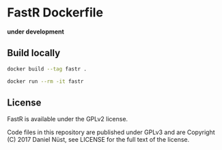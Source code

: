 # FastR Dockerfile

**under development**

## Build locally

```bash
docker build --tag fastr .

docker run --rm -it fastr
```

## License

FastR is available under the GPLv2 license.

Code files in this repository are published under GPLv3 and are Copyright (C) 2017 Daniel Nüst, see LICENSE for the full text of the license.